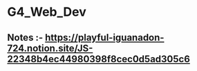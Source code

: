 # G4_Web_Dev

## Notes :- https://playful-iguanadon-724.notion.site/JS-22348b4ec44980398f8cec0d5ad305c6